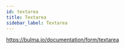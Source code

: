 ```yaml
---
id: textarea
title: Textarea
sidebar_label: Textarea
---
```


https://bulma.io/documentation/form/textarea